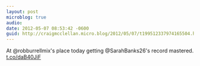 ```yaml
---
layout: post
microblog: true
audio: 
date: 2012-05-07 08:53:42 -0600
guid: http://craigmcclellan.micro.blog/2012/05/07/t199512337974165504.html
---
```

At @robburrellmix's place today getting @SarahBanks26's record mastered.  [t.co/daB40JiF](http://t.co/daB40JiF)
